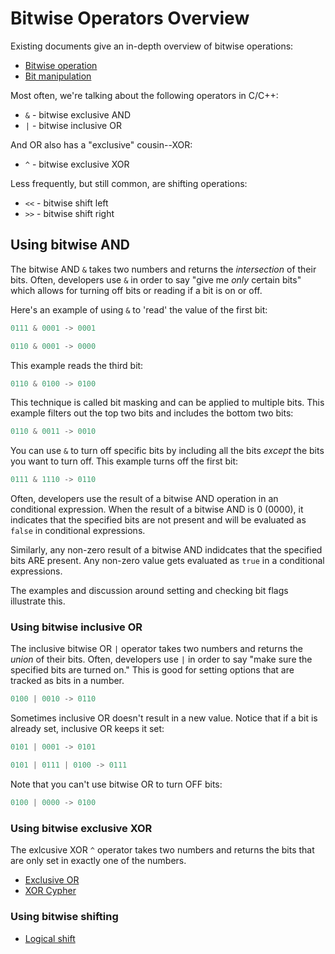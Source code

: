 # Bitwise Operators Overview

Existing documents give an in-depth overview of bitwise operations:

- [Bitwise operation](https://en.wikipedia.org/wiki/Bitwise_operation)
- [Bit manipulation](https://en.wikipedia.org/wiki/Bit_manipulation)

Most often, we're talking about the following operators in C/C++:

- `&` - bitwise exclusive AND
- `|` - bitwise inclusive OR

And OR also has a "exclusive" cousin--XOR:

- `^` - bitwise exclusive XOR

Less frequently, but still common, are shifting operations:

- `<<` - bitwise shift left
- `>>` - bitwise shift right

## Using bitwise AND

The bitwise AND `&` takes two numbers and returns the *intersection* of their bits.
Often, developers use `&` in order to say "give me *only* certain bits" which allows for turning off bits or reading if a bit is on or off.

Here's an example of using `&` to 'read' the value of the first bit:

```c
0111 & 0001 -> 0001
```

```c
0110 & 0001 -> 0000
```

This example reads the third bit:

```c
0110 & 0100 -> 0100
```

This technique is called bit masking and can be applied to multiple bits. This
example filters out the top two bits and includes the bottom two bits:

```c
0110 & 0011 -> 0010
```

You can use `&` to turn off specific bits by including all the bits *except* the
bits you want to turn off. This example turns off the first bit:

```c
0111 & 1110 -> 0110
```

Often, developers use the result of a bitwise AND operation in an conditional
expression. When the result of a bitwise AND is 0 (0000), it indicates that the
specified bits are not present and will be evaluated as `false` in conditional expressions.

Similarly, any non-zero result of a bitwise AND indidcates that the specified bits ARE present. Any non-zero value gets evaluated as `true` in a conditional expressions.

The examples and discussion around setting and checking bit flags illustrate this.

### Using bitwise inclusive OR

The inclusive bitwise OR `|` operator takes two numbers and returns the *union*
of their bits. Often, developers use `|` in order to say "make sure the
specified bits are turned on." This is good for setting options that are tracked
as bits in a number.

```c
0100 | 0010 -> 0110
```

Sometimes inclusive OR doesn't result in a new value. Notice that if a bit is
already set, inclusive OR keeps it set:

```c
0101 | 0001 -> 0101
```

```c
0101 | 0111 | 0100 -> 0111
```

Note that you can't use bitwise OR to turn OFF bits:

```c
0100 | 0000 -> 0100
```

### Using bitwise exclusive XOR

The exlcusive XOR `^` operator takes two numbers and returns the bits that are only set in exactly one of the numbers.

- [Exclusive OR](https://en.wikipedia.org/wiki/Exclusive_or)
- [XOR Cypher](https://en.wikipedia.org/wiki/XOR_cipher)

### Using bitwise shifting

- [Logical shift](https://en.wikipedia.org/wiki/Logical_shift)
